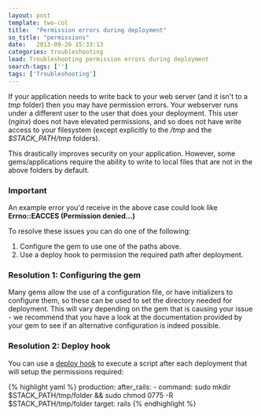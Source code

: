 ```yaml
---
layout: post
template: two-col
title:  "Permission errors during deployment"
so_title: "permissions"
date:   2013-09-26 15:33:13
categories: troubleshooting
lead: Troubleshooting permission errors during deployment
search-tags: ['']
tags: ['Troubleshooting']
---
```


If your application needs to write back to your web server (and it isn't to a <i>tmp</i> folder) then you may have permission errors.
Your webserver runs under a different user to the user that does your deployment.
This user (*nginx*) does not have elevated permissions, and so does not have write access to your filesystem (except explicitly to the */tmp* and the *$STACK&#95;PATH/tmp* folders).

This drastically improves security on your application. However, some gems/applications require the ability to write to local files that are not in the above folders by default.

<div class="notice">
		<h3>Important</h3>
		<p>An example error you'd receive in the above case could look like <b>Errno::EACCES (Permission denied...)</b></p>
</div>

To resolve these issues you can do one of the following:

1. Configure the gem to use one of the paths above.
2. Use a deploy hook to permission the required path after deployment.
<h3>Resolution 1: Configuring the gem</h3>

Many gems allow the use of a configuration file, or have initializers to configure them, so these can be used to set the directory needed for deployment. This will vary depending on the gem that is causing your issue - we recommend that you have a look at the documentation provided by your gem to see if an alternative configuration is indeed possible.

<h3>Resolution 2: Deploy hook</h3>

You can use a [deploy hook](/stack-features/deploy-hooks.html) to execute a script after each deployment that will setup the permissions required:

{% highlight yaml %}
production:
    after_rails:
      - command: sudo mkdir $STACK_PATH/tmp/folder && sudo chmod 0775 -R $STACK_PATH/tmp/folder
        target: rails
{% endhighlight %}